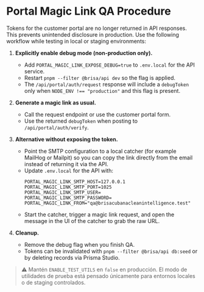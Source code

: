 # Portal Magic Link QA Procedure

Tokens for the customer portal are no longer returned in API responses. This prevents unintended disclosure in production. Use the following workflow while testing in local or staging environments:

1. **Explicitly enable debug mode (non-production only).**
   - Add `PORTAL_MAGIC_LINK_EXPOSE_DEBUG=true` to `.env.local` for the API service.
   - Restart `pnpm --filter @brisa/api dev` so the flag is applied.
   - The `/api/portal/auth/request` response will include a `debugToken` only when `NODE_ENV !== "production"` and this flag is present.

2. **Generate a magic link as usual.**
   - Call the request endpoint or use the customer portal form.
   - Use the returned `debugToken` when posting to `/api/portal/auth/verify`.

3. **Alternative without exposing the token.**
   - Point the SMTP configuration to a local catcher (for example MailHog or Mailpit) so you can copy the link directly from the email instead of returning it via the API.
   - Update `.env.local` for the API with:
     ```env
     PORTAL_MAGIC_LINK_SMTP_HOST=127.0.0.1
     PORTAL_MAGIC_LINK_SMTP_PORT=1025
     PORTAL_MAGIC_LINK_SMTP_USER=
     PORTAL_MAGIC_LINK_SMTP_PASSWORD=
     PORTAL_MAGIC_LINK_FROM="qa@brisacubanacleanintelligence.test"
     ```
   - Start the catcher, trigger a magic link request, and open the message in the UI of the catcher to grab the raw URL.

4. **Cleanup.**
   - Remove the debug flag when you finish QA.
   - Tokens can be invalidated with `pnpm --filter @brisa/api db:seed` or by deleting records via Prisma Studio.

> ⚠️ Mantén `ENABLE_TEST_UTILS` en `false` en producción. El modo de utilidades de prueba está pensado únicamente para entornos locales o de staging controlados.
